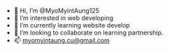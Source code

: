 - 👋 Hi, I’m @MyoMyintAung125
- 👀 I’m interested in web developing
- 🌱 I’m currently learning website develop
- 💞️ I’m looking to collaborate on learning partnership.
- 📫 myomyintaung.cu@gmail.com

<!---
MyoMyintAung125/MyoMyintAung125 is a ✨ special ✨ repository because its `README.md` (this file) appears on your GitHub profile.
You can click the Preview link to take a look at your changes.
--->
